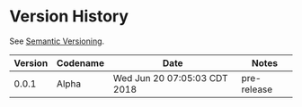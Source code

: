 # Version History

See [Semantic Versioning](http://semver.org/spec/v2.0.0.html).

|Version|Codename|Date|Notes|
|---|---|---|---|
|0.0.1|Alpha|Wed Jun 20 07:05:03 CDT 2018|pre-release|
